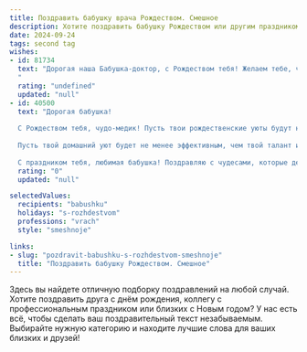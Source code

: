 ```yaml
---
title: Поздравить бабушку врача Рождеством. Смешное
description: Хотите поздравить бабушку Рождеством или другим праздником? Наш ИИ создаст незабываемое поздравление, а вы обязательно выделитесь среди других.  
date: 2024-09-24
tags: second tag
wishes:
- id: 81734
  text: "Дорогая наша Бабушка-доктор, с Рождеством тебя! Желаем тебе, чтобы в Новом году у тебя было больше свободного времени для себя, а пациенты приходили только за рецептами на вкусные торты! 🎂
  "
  rating: "undefined"
  updated: "null"
- id: 40500
  text: "Дорогая бабушка!
  
  С Рождеством тебя, чудо-медик! Пусть твои рождественские уюты будут не только полны света и тепла, но и витаминов, чтобы на столе всегда были только самые здоровые угощения! Желаю, чтобы твоя жизнь была наполнена счастьем, как аптечка - лекарствами, а смех и радость были твоими постоянными пациентами!
  
  Пусть твой домашний уют будет не менее эффективным, чем твой талант исцелять, а снег под ногами не вызывал желание прописать себе «массаж» на диване с чаем и пирожками!
  
  С праздником тебя, любимая бабушка! Поздравляю с чудесами, которые делают нашу жизнь ярче!"
  rating: "0"
  updated: "null"

selectedValues:
  recipients: "babushku"
  holidays: "s-rozhdestvom"
  professions: "vrach"
  style: "smeshnoje"

links:
- slug: "pozdravit-babushku-s-rozhdestvom-smeshnoje"
  title: "Поздравить бабушку Рождеством. Смешное"
---
```


Здесь вы найдете отличную подборку поздравлений на любой случай. 
Хотите поздравить друга с днём рождения, коллегу с профессиональным праздником или близких с Новым годом? У нас есть всё, чтобы сделать ваш поздравительный текст незабываемым. Выбирайте нужную категорию и находите лучшие слова для ваших близких и друзей!
